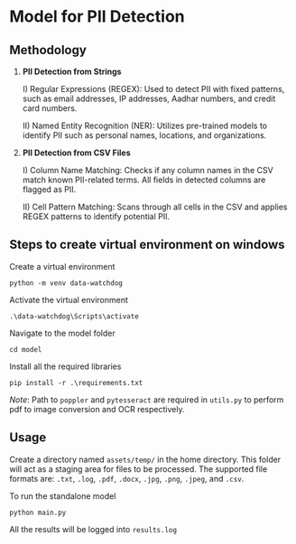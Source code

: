 # Model for PII Detection

## Methodology

1) **PII Detection from Strings**

    I) Regular Expressions (REGEX):
Used to detect PII with fixed patterns, such as email addresses, IP addresses, Aadhar numbers, and credit card numbers.

    II) Named Entity Recognition (NER):
Utilizes pre-trained models to identify PII such as personal names, locations, and organizations.

2) **PII Detection from CSV Files**

    I) Column Name Matching: Checks if any column names in the CSV match known PII-related terms. All fields in detected columns are flagged as PII.

    II) Cell Pattern Matching: Scans through all cells in the CSV and applies REGEX patterns to identify potential PII.

## Steps to create virtual environment on windows

Create a virtual environment

`python -m venv data-watchdog`

Activate the virtual environment

`.\data-watchdog\Scripts\activate`

Navigate to the model folder

`cd model`

Install all the required libraries

`pip install -r .\requirements.txt`

*Note*: Path to `poppler` and `pytesseract` are required in `utils.py` to perform pdf to image conversion and OCR respectively.

## Usage

Create a directory named `assets/temp/` in the home directory. This folder will act as a staging area for files to be processed. The supported file formats are: `.txt`, `.log`, `.pdf`, `.docx`, `.jpg`, `.png`, `.jpeg`, and `.csv`.

To run the standalone model

`python main.py`

All the results will be logged into `results.log`